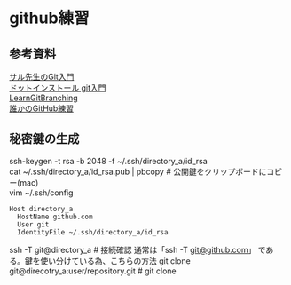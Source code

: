 # github練習

## 参考資料
[サル先生のGit入門](https://backlog.com/ja/git-tutorial/)  
[ドットインストール git入門](https://dotinstall.com/lessons/basic_git)  
[LearnGitBranching](http://k.swd.cc/learnGitBranching-ja/)  
[誰かのGitHub練習](https://github.com/mollifier/github-practice)

## 秘密鍵の生成
ssh-keygen -t rsa -b 2048 -f ~/.ssh/directory_a/id_rsa  
cat ~/.ssh/directory_a/id_rsa.pub | pbcopy # 公開鍵をクリップボードにコピー(mac)  
vim ~/.ssh/config
```
Host directory_a
  HostName github.com
  User git
  IdentityFile ~/.ssh/directory_a/id_rsa
```
ssh -T git@directory_a # 接続確認 通常は「ssh -T git@github.com」 である。鍵を使い分けている為、こちらの方法 
git clone git@direcotry_a:user/repository.git # git clone 
